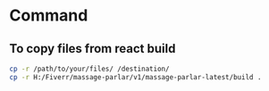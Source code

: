 # Command

## To copy files from react build

```bash
cp -r /path/to/your/files/ /destination/
cp -r H:/Fiverr/massage-parlar/v1/massage-parlar-latest/build .
```
